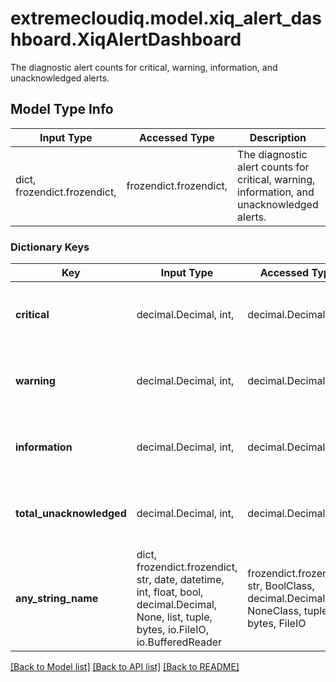 # extremecloudiq.model.xiq_alert_dashboard.XiqAlertDashboard

The diagnostic alert counts for critical, warning, information, and unacknowledged alerts.

## Model Type Info
Input Type | Accessed Type | Description | Notes
------------ | ------------- | ------------- | -------------
dict, frozendict.frozendict,  | frozendict.frozendict,  | The diagnostic alert counts for critical, warning, information, and unacknowledged alerts. | 

### Dictionary Keys
Key | Input Type | Accessed Type | Description | Notes
------------ | ------------- | ------------- | ------------- | -------------
**critical** | decimal.Decimal, int,  | decimal.Decimal,  | Count of critical alerts | [optional] value must be a 64 bit integer
**warning** | decimal.Decimal, int,  | decimal.Decimal,  | Count of warning alerts | [optional] value must be a 64 bit integer
**information** | decimal.Decimal, int,  | decimal.Decimal,  | Count of informational alerts | [optional] value must be a 64 bit integer
**total_unacknowledged** | decimal.Decimal, int,  | decimal.Decimal,  | Total count of unacknowledged alerts | [optional] value must be a 64 bit integer
**any_string_name** | dict, frozendict.frozendict, str, date, datetime, int, float, bool, decimal.Decimal, None, list, tuple, bytes, io.FileIO, io.BufferedReader | frozendict.frozendict, str, BoolClass, decimal.Decimal, NoneClass, tuple, bytes, FileIO | any string name can be used but the value must be the correct type | [optional]

[[Back to Model list]](../../README.md#documentation-for-models) [[Back to API list]](../../README.md#documentation-for-api-endpoints) [[Back to README]](../../README.md)

